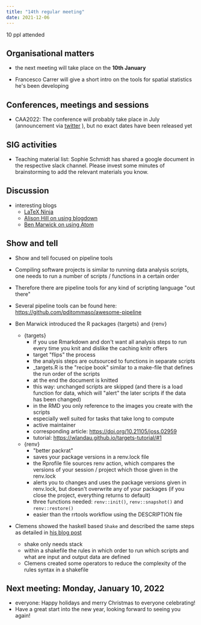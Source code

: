 ```yaml
---
title: "14th regular meeting"
date: 2021-12-06
---
```


10 ppl attended

## Organisational matters

- the next meeting will take place on the **10th January**

- Francesco Carrer will give a short intro on the tools for spatial statistics he's been developing

## Conferences, meetings and sessions

- CAA2022: The conference will probably take place in July (announcement via [twitter](https://twitter.com/CAA_Int/status/1464584391003418626?s=20) ), but no exact dates have been released yet


## SIG activities

- Teaching material list: Sophie Schmidt has shared a google document in the respective slack channel. Please invest some minutes of brainstorming to add the relevant materials you know.

## Discussion
- interesting blogs 
    - [LaTeX Ninja](latex-ninja.com/)
    - [Alison Hill  on using blogdown](https://www.apreshill.com/blog/2020-12-new-year-new-blogdown/)
    - [Ben Marwick on using Atom](https://github.com/benmarwick/atom-for-scholarly-writing-with-markdown)

## Show and tell

- Show and tell focused on pipeline tools
- Compiling software projects is similar to running data analysis scripts, one needs to run a number of scripts / functions in a certain order
- Therefore there are pipeline tools for any kind of scripting language "out there"
- Several pipeline tools can be found here: <https://github.com/pditommaso/awesome-pipeline> 

- Ben Marwick introduced the R packages {targets} and {renv}
    - {targets}
        - if you use Rmarkdown and don't want all analysis steps to run every time you knit and dislike the caching knitr offers
        - target "flips" the process
        - the analysis steps are outsourced to functions in separate scripts
        - _targets.R is the "recipe book" similar to a make-file that defines the run order of the scripts
        - at the end the document is knitted
        - this way: unchanged scripts are skipped (and there is a load function for data, which will "alert" the later scripts if the data has been changed)
        - in the RMD you only reference to the images you create with the scripts
        - especially well suited for tasks that take long to compute
        - active maintainer
        - corresponding article: <https://doi.org/10.21105/joss.02959>
        - tutorial: <https://wlandau.github.io/targets-tutorial/#1>
    - {renv}
        - "better packrat"
        - saves your package versions in a renv.lock file
        - the Rprofile file sources renv action, which compares the versions of your session / project which those given in the renv.lock
        - alerts you to changes and uses the package versions given in renv.lock, but doesn't overwrite any of your packages (if you close the project, everything returns to default)
        - three functions needed: `renv::init()`, `renv::snapshot()` and `renv::restore()`
        - easier than the rrtools workflow using the DESCRIPTION file
        
- Clemens showed the haskell based `Shake` and described the same steps as detailed in [his blog post](https://nevrome.medium.com/my-workflow-automation-journey-discovering-shake-haskell-5c270b93ff2b)
    - shake only needs stack 
    - within a shakefile the rules in which order to run which scripts and what are input and output data are defined
    - Clemens created some operators to reduce the complexity of the rules syntax in a shakefile

    
## Next meeting: Monday, January 10, 2022

- everyone: Happy holidays and merry Christmas to everyone celebrating! 
- Have a great start into the new year, looking forward to seeing you again!
